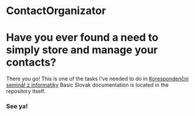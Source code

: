 # ContactOrganizator
# Have you ever found a need to simply store and manage your contacts?

There you go! This is one of the tasks I've needed to do in [Korespondenční seminář z informatiky](ksi.fi.muni.cz)
Basic Slovak documentation is located in the repository itself.
### See ya!
